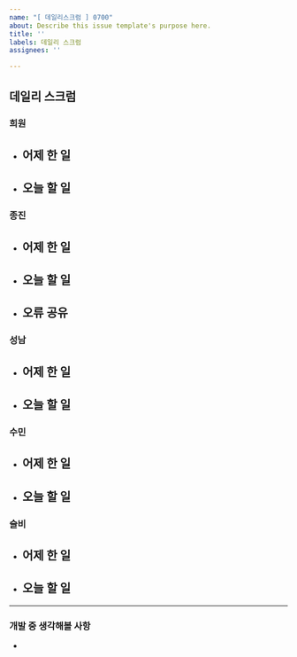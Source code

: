 ```yaml
---
name: "[ 데일리스크럼 ] 0700"
about: Describe this issue template's purpose here.
title: ''
labels: 데일리 스크럼
assignees: ''

---
```


## 데일리 스크럼

### 희원
- 어제 한 일
  - 
 - 오늘 할 일 
   -

### 종진
- 어제 한 일
  - 
- 오늘 할 일
  - 
- 오류 공유
  - 

### 성남
- 어제 한 일 
  - 
- 오늘 할 일
  - 

### 수민
- 어제 한 일 
  - 
- 오늘 할 일
  - 

### 슬비
- 어제 한 일
  - 
- 오늘 할 일
  -  

---
### 개발 중 생각해볼 사항
-
